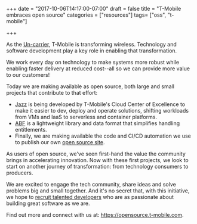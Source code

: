 +++
date = "2017-10-06T14:17:00-07:00"
draft = false
title = "T-Mobile embraces open source"
categories = ["resources"]
tags= ["oss", "t-mobile"]

+++

As the [Un-carrier](https://newsroom.t-mobile.com/news-and-blogs/categories/un-carrier/), T-Mobile is transforming wireless. Technology and software development play a key role in enabling that transformation.

We work every day on technology to make systems more robust while enabling faster delivery at reduced cost--all so we can provide more value to our customers!

Today we are making available as open source, both large and small projects that contribute to that effort:

* [Jazz](https://github.com/tmobile/jazz-core) is being developed by T-Mobile's Cloud Center of Excellence to make it easier to dev, deploy and operate solutions, shifting workloads from VMs and IaaS to serverless and container platforms.
* [ABF](https://github.com/tmobile/abf_authorization) is a lightweight library and data format that simplifies handling entitlements.
* Finally, we are making available the code and CI/CD automation we use to publish our own [open source site](https://github.com/tmobile/opensource).

As users of open source, we've seen first-hand the value the community brings in accelerating innovation. Now with these first projects, we look to start on another journey of transformation: from technology consumers to producers.

We are excited to engage the tech community, share ideas and solve problems big and small together. And it's no secret that, with this initiative, we hope to [recruit talented developers](https://tmobile.careers/) who are as passionate about building great software as we are.

Find out more and connect with us at: https://opensource.t-mobile.com.
